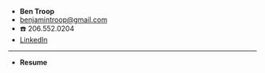 <!-- docs/_sidebar.md -->

- **Ben Troop**
- benjamintroop@gmail.com
- :phone: 206.552.0204
- [LinkedIn](https://www.linkedin.com/in/bentroop)
---
- **Resume**

